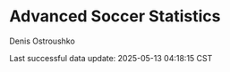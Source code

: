 # Advanced Soccer Statistics
Denis Ostroushko

<!-- gfm -->

Last successful data update: 2025-05-13 04:18:15 CST
